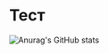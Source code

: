 # Тест

![Anurag's GitHub stats](https://github-readme-stats.vercel.app/api?username=Teru3301&show_icons=true&theme=blue-green)







